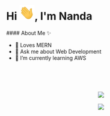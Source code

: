 <h1 align="left">Hi <img src="https://raw.githubusercontent.com/ABSphreak/ABSphreak/master/gifs/Hi.gif" width="40px" />, I'm Nanda</h1>
#### About Me ✨
 
- 🔭 Loves MERN 
- 💬 Ask me about Web Development 
- 🔭 I’m currently learning AWS 



<br><br><br>
<p align = "center">
  <img align="center" src="https://github-readme-stats.vercel.app/api?username=whitedevil31&theme=nightowl&count_private=true&include_all_commits=true&border_radius=20&show_icons=true&custom_title=%20Nanda%27s%20GitHub%20Stats%20" width="460" />
</p>
<p align = "center">
   <img align="center" src="https://github-readme-stats.vercel.app/api/top-langs/?username=whitedevil31&theme=nightowl&layout=compact&langs_count=16&border_radius=20&count_private=true&include_all_commits=true&custom_title=%20Most%20Used%20Languages%20By%20Nanda" />
</p>
